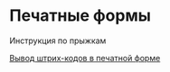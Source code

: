 # Печатные формы

Инструкция по прыжкам

[Вывод штрих-кодов в печатной форме](https://bsoft.gitbook.io/wiki/razrabotka/obekty-una/pechatnye-formy/vyvod-shtrikh-kodov-v-pechatnoi-forme)

